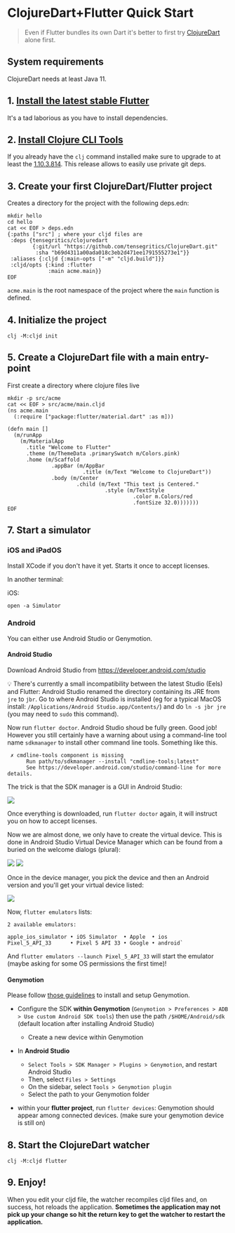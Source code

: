 # ClojureDart+Flutter Quick Start

> Even if Flutter bundles its own Dart it's better to first try [ClojureDart](quick-start.md) alone first.

## System requirements

ClojureDart needs at least Java 11.

## 1. [Install the latest stable Flutter](https://flutter.dev/docs/get-started/install)

It's a tad laborious as you have to install dependencies.

## 2. [Install Clojure CLI Tools](https://clojure.org/guides/getting_started#_clojure_installer_and_cli_tools)

If you already have the `clj` command installed make sure to upgrade to at least the [1.10.3.814](https://clojure.org/releases/tools#v1.10.3.814). This release allows to easily use private git deps.

## 3. Create your first ClojureDart/Flutter project

Creates a directory for the project with the following deps.edn:

``` shell
mkdir hello
cd hello
cat << EOF > deps.edn
{:paths ["src"] ; where your cljd files are
 :deps {tensegritics/clojuredart
        {:git/url "https://github.com/tensegritics/ClojureDart.git"
         :sha "b69d4311a00ada018c3eb2d471ee1791555273e1"}}
 :aliases {:cljd {:main-opts ["-m" "cljd.build"]}}
 :cljd/opts {:kind :flutter
             :main acme.main}}
EOF
```

`acme.main` is the root namespace of the project where the `main` function is defined.

## 4. Initialize the project

``` shell
clj -M:cljd init
```

## 5. Create a ClojureDart file with a main entry-point

First create a directory where clojure files live

``` shell
mkdir -p src/acme
cat << EOF > src/acme/main.cljd
(ns acme.main
  (:require ["package:flutter/material.dart" :as m]))

(defn main []
  (m/runApp
    (m/MaterialApp
      .title "Welcome to Flutter"
      .theme (m/ThemeData .primarySwatch m/Colors.pink)
      .home (m/Scaffold
              .appBar (m/AppBar
                        .title (m/Text "Welcome to ClojureDart"))
              .body (m/Center
                      .child (m/Text "This text is Centered."
                               .style (m/TextStyle
                                        .color m.Colors/red
                                        .fontSize 32.0)))))))
EOF
```
## 7. Start a simulator

### iOS and iPadOS

Install XCode if you don't have it yet. Starts it once to accept licenses.

In another terminal:

iOS:
``` shell
open -a Simulator
```
### Android
You can either use Android Studio or Genymotion.

#### Android Studio
Download Android Studio from https://developer.android.com/studio

:bulb: There's currently a small incompatibility between the latest Studio (Eels) and Flutter: Android Studio renamed the directory containing its JRE from `jre` to `jbr`. Go to where Android Studio is installed (eg for a typical MacOS install: `/Applications/Android Studio.app/Contents/`) and do `ln -s jbr jre` (you may need to `sudo` this command).

Now run `flutter doctor`. Android Studio shoud be fully green. Good job! However you still certainly have a warning about using a command-line tool name `sdkmanager` to install other command line tools. Something like this.

```
 ✗ cmdline-tools component is missing
      Run path/to/sdkmanager --install "cmdline-tools;latest"
      See https://developer.android.com/studio/command-line for more details.
```

The trick is that the SDK manager is a GUI in Android Studio:

<img src="AndroidStudioSdkManager.png">

Once everything is downloaded, run `flutter doctor` again, it will instruct you on how to accept licenses.

Now we are almost done, we only have to create the virtual device. This is done in Android Studio Virtual Device Manager which can be found from a buried on the welcome dialogs (plural):

<img src="AndroidStudioDeviceManagerAccess.png">
<img src="AndroidStudioDeviceManagerAccess2.png">

Once in the device manager, you pick the device and then an Android version and you'll get your virtual device listed:

<img src="AndroidStudioDeviceManager.png">

Now, `flutter emulators` lists:
```
2 available emulators:

apple_ios_simulator • iOS Simulator  • Apple  • ios
Pixel_5_API_33      • Pixel 5 API 33 • Google • android`
```

And `flutter emulators --launch Pixel_5_API_33` will start the emulator (maybe asking for some OS permissions the first time)!

#### Genymotion
Please follow [those guidelines](https://docs.genymotion.com/desktop/Get_started/Requirements/) to install and setup Genymotion.

* Configure the SDK **within Genymotion** (`Genymotion > Preferences > ADB > Use custom Android SDK tools`) then use the path `/$HOME/Android/sdk` (default location after installing Android Studio)

    * Create a new device within Genymotion

* In **Android Studio**

    * `Select Tools > SDK Manager > Plugins > Genymotion`, and restart Android Studio
    * Then, select `Files > Settings`
    * On the sidebar, select `Tools > Genymotion plugin`
    * Select the path to your Genymotion folder

* within your **flutter project**, run `flutter devices`: Genymotion should appear among connected devices. (make sure your genymotion device is still on)

## 8. Start the ClojureDart watcher

``` shell
clj -M:cljd flutter
```

## 9. Enjoy!

 When you edit your cljd file, the watcher recompiles cljd files and, on success, hot reloads the application. **Sometimes the application may not pick up your change so hit the return key to get the watcher to restart the application.**
